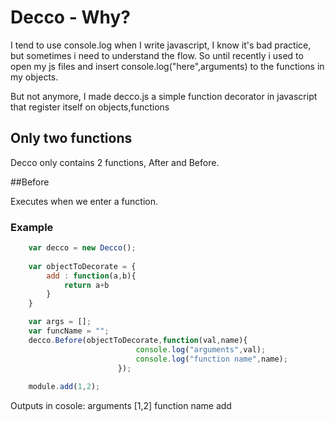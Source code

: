 # Decco - Why?

I tend to use console.log when I write javascript, I know it's bad practice, but sometimes i need to understand the flow. So until recently i used to open my js files and insert console.log("here",arguments) to the functions in my objects. 

But not anymore, I made decco.js a simple function decorator in javascript that register itself on objects,functions

## Only two functions

Decco only contains 2 functions, After and Before.

##Before

Executes when we enter a function.  

### Example

```javascript  
	var decco = new Decco();
    
    var objectToDecorate = {
    	add : function(a,b){ 
        	return a+b 
        }
    } 

    var args = [];
    var funcName = "";
    decco.Before(objectToDecorate,function(val,name){
   		                    console.log("arguments",val);
                            console.log("function name",name);
                        });
      
    module.add(1,2);
```
Outputs in cosole:
arguments [1,2]
function name add


